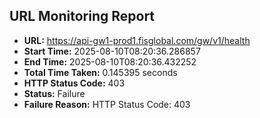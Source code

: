 ## URL Monitoring Report

- **URL:** https://api-gw1-prod1.fisglobal.com/gw/v1/health
- **Start Time:** 2025-08-10T08:20:36.286857
- **End Time:** 2025-08-10T08:20:36.432252
- **Total Time Taken:** 0.145395 seconds
- **HTTP Status Code:** 403
- **Status:** Failure
- **Failure Reason:** HTTP Status Code: 403
